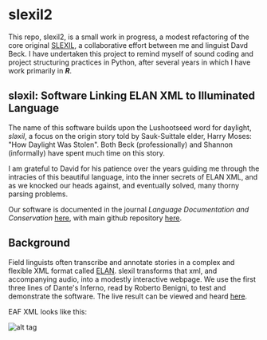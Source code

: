 # slexil2

This repo, slexil2, is a small work in progress, a modest refactoring
of the core original
[SLEXIL](https://github.com/davidjamesbeck/slexil), a collaborative
effort
between me and linguist Davd Beck.  I have undertaken this project to
remind myself of sound coding and project structuring practices in
Python, after several years in which I have work primarily in <b><i>R</i></b>.


## sləxil: Software Linking ELAN XML to Illuminated Language ##

The name of this software builds upon the Lushootseed word for daylight, *sləxil*, a
focus on the origin story told by Sauk-Suittale elder, Harry
Moses:  "How Daylight Was Stolen".  Both Beck (professionally) and Shannon
(informally) have spent much time on this story.

I am grateful to David for his patience over the years guiding me
through the intracies of this beautiful language, into the inner secrets of
ELAN XML, and as we knocked our heads against, and eventually
solved, many thorny parsing problems.

Our software is documented in the journal *Language Documentation and Conservation*
[here](https://scholarspace.manoa.hawaii.edu/bitstream/10125/24948/beck_shannon.pdf),
with main github repository
[here](https://github.com/davidjamesbeck/slexil).

## Background

Field linguists often transcribe and annotate stories in a complex and
flexible XML format called
[ELAN](https://en.wikipedia.org/wiki/ELAN_software).  slexil
transforms that xml, and accompanying audio, into a modestly
interactive webpage.  We use the first three lines of Dante's Inferno,
read by Roberto Benigni, to test and demonstrate the software.  The
live result can be viewed and heard
[here](https://pshannon.net/inferno/).

EAF XML looks like this:

![alt tag](https://raw.githubusercontent.com/paul-shannon/slexil2/master/docs/inforno-eaf.png)





